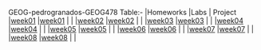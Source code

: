 GEOG-pedrogranados-GEOG478
Table:-
|Homeworks  |Labs       | Project
|[week01](homework/week01) |[week01](lab/week01) | | 
|[week02](homework/week02) |[week02](lab/week02) | | 
|[week03](homework/week03) |[week03](lab/week03) | | 
|[week04](homework/week04) |[week04](lab/week04) | | 
|[week05](homework/week05) |[week05](lab/week05) | | 
|[week06](homework/week06) |[week06](lab/week06) | | 
|[week07](homework/week07) |[week07](lab/week07) | | 
|[week08](homework/week08) |[week08](lab/week08) | | 
